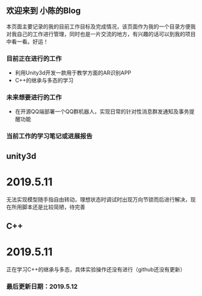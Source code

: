 ## 欢迎来到 小陈的Blog

本页面主要记录的我的目前工作目标及完成情况，该页面作为我的一个目录方便我对我自己的工作进行管理，同时也是一片交流的地方，有兴趣的话可以到我的项目中看一看。好运！

### 目前正在进行的工作
* 利用Unity3d开发一款用于教学方面的AR识别APP  
* C++的继承与多态的学习

### 未来想要进行的工作
* 在开源QQ端部署一个QQ群机器人，实现日常的针对性消息群发通知及事务提醒功能

### 当前工作的学习笔记或进展报告  
## unity3d  
# 2019.5.11  
  无法实现模型随手指自由转动，理想状态时调试时出现万向节锁而后进行解决，现在所用脚本还是比较简陋，待完善
		
## C++  
# 2019.5.11  
  正在学习C++的继承与多态，具体实验操作还没有进行（github还没有更新）
### 最后更新日期：2019.5.12
